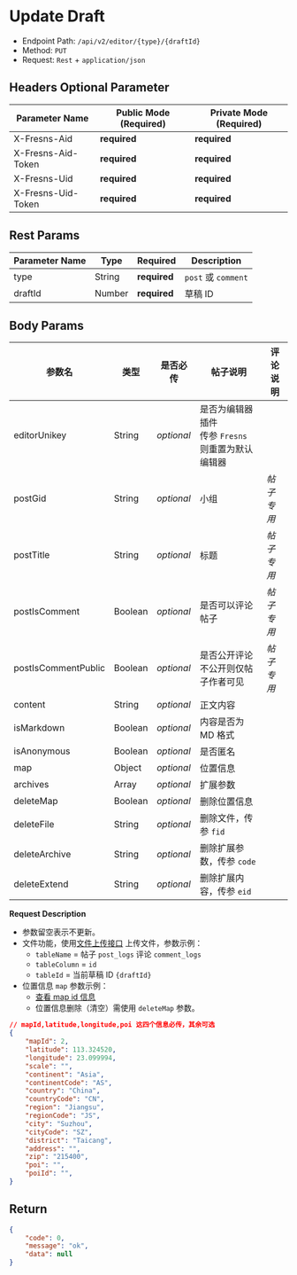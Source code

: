 # Update Draft

- Endpoint Path: `/api/v2/editor/{type}/{draftId}`
- Method: `PUT`
- Request: `Rest` + `application/json`

## Headers Optional Parameter

| Parameter Name | Public Mode (Required) | Private Mode (Required) |
| --- | --- | --- |
| X-Fresns-Aid | **required** | **required** |
| X-Fresns-Aid-Token | **required** | **required** |
| X-Fresns-Uid | **required** | **required** |
| X-Fresns-Uid-Token | **required** | **required** |

## Rest Params

| Parameter Name | Type | Required | Description |
| --- | --- | --- | --- |
| type | String | **required** | `post` 或 `comment` |
| draftId | Number | **required** | 草稿 ID |

## Body Params

| 参数名 | 类型 | 是否必传 | **帖子**说明 | **评论**说明 |
| --- | --- | --- | --- | --- |
| editorUnikey | String | *optional* | 是否为编辑器插件<br>传参 `Fresns` 则重置为默认编辑器 |  |
| postGid | String | *optional* | 小组 | *帖子专用* |
| postTitle | String | *optional* | 标题 | *帖子专用* |
| postIsComment | Boolean | *optional* | 是否可以评论帖子 | *帖子专用* |
| postIsCommentPublic | Boolean | *optional* | 是否公开评论<br>不公开则仅帖子作者可见 | *帖子专用* |
| content | String | *optional* | 正文内容 |  |
| isMarkdown | Boolean | *optional* | 内容是否为 MD 格式 |  |
| isAnonymous | Boolean | *optional* | 是否匿名 |  |
| map | Object | *optional* | 位置信息 |  |
| archives | Array | *optional* | 扩展参数 |
| deleteMap | Boolean | *optional* | 删除位置信息 |  |
| deleteFile | String | *optional* | 删除文件，传参 `fid` |  |
| deleteArchive | String | *optional* | 删除扩展参数，传参 `code` |  |
| deleteExtend | String | *optional* | 删除扩展内容，传参 `eid` |  |

**Request Description**

- 参数留空表示不更新。
- 文件功能，使用[文件上传接口](../common/upload-file.md) 上传文件，参数示例：
    - `tableName` = 帖子 `post_logs` 评论 `comment_logs`
    - `tableColumn` = `id`
    - `tableId` = 当前草稿 ID `{draftId}`
- 位置信息 `map` 参数示例：
    - [查看 map id 信息](../../database/dictionary/maps.md)
    - 位置信息删除（清空）需使用 `deleteMap` 参数。
```json
// mapId,latitude,longitude,poi 这四个信息必传，其余可选
{
    "mapId": 2,
    "latitude": 113.324520,
    "longitude": 23.099994,
    "scale": "",
    "continent": "Asia",
    "continentCode": "AS",
    "country": "China",
    "countryCode": "CN",
    "region": "Jiangsu",
    "regionCode": "JS",
    "city": "Suzhou",
    "cityCode": "SZ",
    "district": "Taicang",
    "address": "",
    "zip": "215400",
    "poi": "",
    "poiId": "",
}
```

## Return

```json
{
    "code": 0,
    "message": "ok",
    "data": null
}
```
